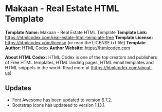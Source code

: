 # Makaan - Real Estate HTML Template

**Template Name:** Makaan - Real Estate HTML Template
**Template Link:** https://htmlcodex.com/real-estate-html-template-free
**Template License:** https://htmlcodex.com/license (or read the LICENSE.txt file)
**Template Author:** HTML Codex
**Author Website:** https://htmlcodex.com

**About HTML Codex:** HTML Codex is one of the top creators and publishers of Free HTML templates, HTML landing pages, HTML email templates and HTML snippets in the world. Read more at (https://htmlcodex.com/about-us)

## Updates

- Font Awesome has been updated to version 6.7.2.
- Bootstrap Icons has updateed  to version 1.13.1.